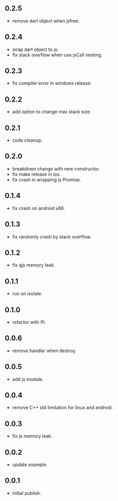 <!--
 * @Description: 
 * @Author: ekibun
 * @Date: 2020-08-08 08:16:50
 * @LastEditors: ekibun
 * @LastEditTime: 2020-12-02 11:36:40
-->

## 0.2.5

* remove dart object when jsfree.

## 0.2.4

* wrap dart object to js.
* fix stack overflow when use jsCall nesting.

## 0.2.3

* fix compiler error in windows release.

## 0.2.2

* add option to change max stack size.

## 0.2.1

* code cleanup.

## 0.2.0

* breakdown change with new constructor.
* fix make release in ios.
* fix crash in wrapping js Promise.

## 0.1.4

* fix crash on android x86.

## 0.1.3

* fix randomly crash by stack overflow.

## 0.1.2

* fix qjs memory leak.

## 0.1.1

* run on isolate.

## 0.1.0

* refactor with ffi.

## 0.0.6

* remove handler when destroy.

## 0.0.5

* add js module.

## 0.0.4

* remove C++ std limitation for linux and android.

## 0.0.3

* fix js memory leak.

## 0.0.2

* update example.

## 0.0.1

* initial publish.
